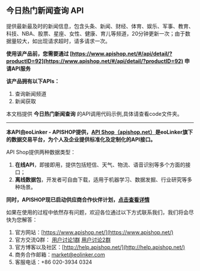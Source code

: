 ## 今日热门新闻查询 API
提供最新最及时的新闻信息，包含头条、新闻、财经、体育、娱乐、军事、教育、科技、NBA、股票、星座、女性、健康、育儿等频道，20分钟更新一次；由于数据量较大，如出现请求超时，请多请求一次。

**使用该产品前，您需要通过 [https://www.apishop.net/#/api/detail/?productID=92](https://www.apishop.net/#/api/detail/?productID=92) 申请API服务**

**该产品拥有以下APIs：**
1. 查询新闻频道
2. 新闻获取
	
本文档提供 **今日热门新闻查询** 的API调用代码示例,具体请查看code文件夹。

---

**本API由eoLinker - APISHOP提供，[API Shop（apishop.net）](https://www.apishop.net/)是eoLinker旗下的数据交易平台，为个人及企业提供标准化及定制化的API接口。**

API Shop提供两种数据类型：
1. **在线API**，即接即用，提供包括短信、天气、物流、语音识别等多个方面的接口；
2. **离线数据包**，开发者可自由下载，适用于机器学习、数据发掘、行业研究等多种场景。

**同时，APISHOP现已启动供应商合作伙伴计划，[点击查看详情](https://www.apishop.net/#/supplier "点击查看")**

如果在使用的过程中依然存有问题，欢迎各位通过以下方式联系我们，我们将会尽快为您解答：
1. 官方网站：[https://www.apishop.net/](https://www.apishop.net/)
2. 官方交流Q群：
[用户讨论1群](https://jq.qq.com/?_wv=1027&k=5ERvgpf)
[用户讨论2群](https://jq.qq.com/?_wv=1027&k=5hHken8)
3. 官方博客以及社区：[http://help.apishop.net/](http://help.apishop.net/)
4. 商务合作邮箱：market@eolinker.com
5. 客服电话：+86 020-3934 0324
